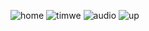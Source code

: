 ![home](https://github.com/user-attachments/assets/d9c4ada5-01e7-4a4f-b8fd-cb85fc8a7eab)
![timwe](https://github.com/user-attachments/assets/392ba19c-e3e0-498c-9827-6a20cc7a6ab4)
![audio](https://github.com/user-attachments/assets/9f50374d-21e0-48f8-8b36-a2a140e8b7fb)
![up](https://github.com/user-attachments/assets/88e80d2c-5eaf-4c97-960c-9f2429fa4fe5)
